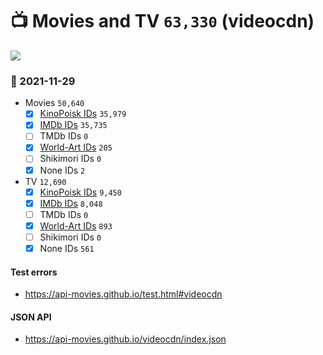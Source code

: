 # :tv: Movies and TV `63,330` (videocdn)

<a href="https://API-Movies.github.io"><img src="https://API-Movies.github.io/banner.png?cache"></a>

### :date: 2021-11-29
- Movies `50,640`
  - [x] <a href="https://API-Movies.github.io/videocdn/movie_kinopoisk_ids.json">KinoPoisk IDs</a> `35,979`
  - [x] <a href="https://API-Movies.github.io/videocdn/movie_imdb_ids.json">IMDb IDs</a> `35,735`
  - [ ] TMDb IDs `0`
  - [x] <a href="https://API-Movies.github.io/videocdn/movie_world_art_ids.json">World-Art IDs</a> `205`
  - [ ] Shikimori IDs `0`
  - [x] None IDs `2`
- TV `12,690`
  - [x] <a href="https://API-Movies.github.io/videocdn/tv_kinopoisk_ids.json">KinoPoisk IDs</a> `9,450`
  - [x] <a href="https://API-Movies.github.io/videocdn/tv_imdb_ids.json">IMDb IDs</a> `8,048`
  - [ ] TMDb IDs `0`
  - [x] <a href="https://API-Movies.github.io/videocdn/tv_world_art_ids.json">World-Art IDs</a> `893`
  - [ ] Shikimori IDs `0`
  - [x] None IDs `561`
#### Test errors
- <a href='https://api-movies.github.io/test.html#videocdn'>https://api-movies.github.io/test.html#videocdn</a>
#### JSON API
- <a href='https://api-movies.github.io/videocdn/index.json'>https://api-movies.github.io/videocdn/index.json</a>
